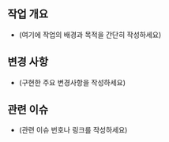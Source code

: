 ## 작업 개요

- (여기에 작업의 배경과 목적을 간단히 작성하세요)

## 변경 사항

- (구현한 주요 변경사항을 작성하세요)

## 관련 이슈

- (관련 이슈 번호나 링크를 작성하세요)
